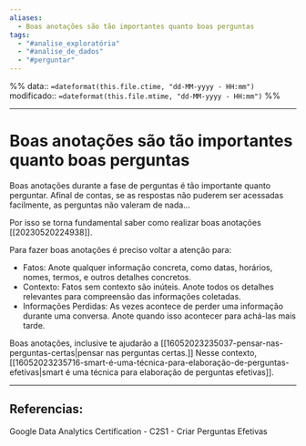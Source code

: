 ```yaml
---
aliases:
  - Boas anotações são tão importantes quanto boas perguntas
tags:
  - "#analise_exploratória"
  - "#analise_de_dados"
  - "#perguntar"
---
```


%%
data:: `=dateformat(this.file.ctime, "dd-MM-yyyy - HH:mm")`
modificado:: `=dateformat(this.file.mtime, "dd-MM-yyyy - HH:mm")`
%%

----
# Boas anotações são tão importantes quanto boas perguntas

Boas anotações durante a fase de perguntas é tão importante quanto perguntar. Afinal de contas, se as respostas não puderem ser acessadas facilmente, as perguntas não valeram de nada...

Por isso se torna fundamental saber como realizar boas anotações [[20230520224938]].

Para fazer boas anotações é preciso voltar a atenção para: 

- Fatos: Anote qualquer informação concreta, como datas, horários, nomes, termos, e outros detalhes concretos.
- Contexto: Fatos sem contexto são inúteis. Anote todos os detalhes relevantes para compreensão das informações coletadas.
- Informações Perdidas: As vezes acontece de perder uma informação durante uma conversa. Anote quando isso acontecer para achá-las mais tarde. 

Boas anotações, inclusive te ajudarão a [[16052023235037-pensar-nas-perguntas-certas|pensar nas perguntas certas.]] Nesse contexto, [[16052023235716-smart-é-uma-técnica-para-elaboração-de-perguntas-efetivas|smart é uma técnica para elaboração de perguntas efetivas]].


____
## Referencias: 

Google Data Analytics Certification - C2S1 - Criar Perguntas Efetivas





